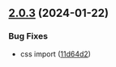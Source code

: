 ## [2.0.3](https://github.com/taskany-inc/icons/compare/v2.0.2...v2.0.3) (2024-01-22)


### Bug Fixes

* css import ([11d64d2](https://github.com/taskany-inc/icons/commit/11d64d28470292d9900538e42556cd6f27cfdd72))

